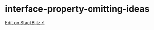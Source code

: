 # interface-property-omitting-ideas

[Edit on StackBlitz ⚡️](https://stackblitz.com/edit/interface-property-omitting-ideas)